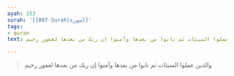 ```yaml
---
ayah: 153
surah: '[[007-Surah|سورة]]'
tags:
- quran
text: والذين عملوا السيئات ثم تابوا من بعدها وآمنوا إن ربك من بعدها لغفور رحيم

---
```

> والذين عملوا السيئات ثم تابوا من بعدها وآمنوا إن ربك من بعدها لغفور رحيم

